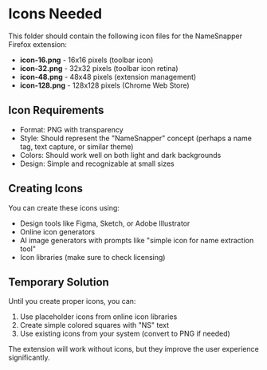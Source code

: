 # Icons Needed

This folder should contain the following icon files for the NameSnapper Firefox extension:

- **icon-16.png** - 16x16 pixels (toolbar icon)
- **icon-32.png** - 32x32 pixels (toolbar icon retina)
- **icon-48.png** - 48x48 pixels (extension management)
- **icon-128.png** - 128x128 pixels (Chrome Web Store)

## Icon Requirements

- Format: PNG with transparency
- Style: Should represent the "NameSnapper" concept (perhaps a name tag, text capture, or similar theme)
- Colors: Should work well on both light and dark backgrounds
- Design: Simple and recognizable at small sizes

## Creating Icons

You can create these icons using:
- Design tools like Figma, Sketch, or Adobe Illustrator
- Online icon generators
- AI image generators with prompts like "simple icon for name extraction tool"
- Icon libraries (make sure to check licensing)

## Temporary Solution

Until you create proper icons, you can:
1. Use placeholder icons from online icon libraries
2. Create simple colored squares with "NS" text
3. Use existing icons from your system (convert to PNG if needed)

The extension will work without icons, but they improve the user experience significantly.

